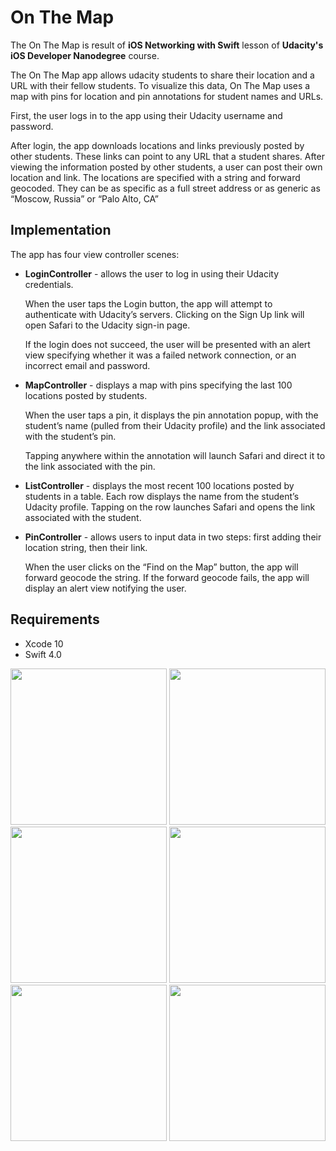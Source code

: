 # On The Map

The On The Map is result of **iOS Networking with Swift** lesson of **Udacity's iOS Developer Nanodegree** course.

The On The Map app allows udacity students to share their location and a URL with their fellow students. To visualize this 
data, On The Map uses a map with pins for location and pin annotations for student names and URLs. 

First, the user logs in to the app using their Udacity username and password. 

After login, the app downloads locations and links previously posted by other students. These links can point to any URL 
that a student shares. After viewing the information posted by other students, a user can post their own location and link. The locations are specified with a string and forward geocoded. They can be as specific as a full street address or as generic as “Moscow, Russia” or “Palo Alto, CA”

## Implementation

The app has four view controller scenes:

- **LoginController** - allows the user to log in using their Udacity credentials. 
  
  When the user taps the Login button, the app will attempt to authenticate with Udacity’s servers. Clicking on the Sign Up link will open Safari to the Udacity sign-in page.
  
  If the login does not succeed, the user will be presented with an alert view specifying whether it was a failed network connection, or an incorrect email and password.

- **MapController** - displays a map with pins specifying the last 100 locations posted by students. 
  
  When the user taps a pin, it displays the pin annotation popup, with the student’s name (pulled from their Udacity profile) and the link associated with the student’s pin.
  
  Tapping anywhere within the annotation will launch Safari and direct it to the link associated with the pin.

- **ListController** - displays the most recent 100 locations posted by students in a table. Each row displays the name from the student’s Udacity profile. Tapping on the row launches Safari and opens the link associated with the student.

- **PinController** - allows users to input data in two steps: first adding their location string, then their link.
  
  When the user clicks on the “Find on the Map” button, the app will forward geocode the string. If the forward geocode fails, the app will display an alert view notifying the user.

## Requirements

 - Xcode 10
 - Swift 4.0
 
<p float="center">
<img src="https://user-images.githubusercontent.com/26684339/57973985-d729a800-7965-11e9-9ea5-f673e3a8624c.png" width="250">
<img src="https://user-images.githubusercontent.com/26684339/57973949-6edac680-7965-11e9-938a-ffda4371b4c5.png" width="250">
<img src="https://user-images.githubusercontent.com/26684339/57973950-6f735d00-7965-11e9-85b6-75c484d55d6b.png" width="250">
<img src="https://user-images.githubusercontent.com/26684339/57973951-6f735d00-7965-11e9-92c3-b320d619c8d8.png" width="250">
<img src="https://user-images.githubusercontent.com/26684339/57973952-6f735d00-7965-11e9-995c-f098551b94cf.png" width="250">
<img src="https://user-images.githubusercontent.com/26684339/57973953-6f735d00-7965-11e9-8adb-cf6d8f1b7a99.png" width="250">
</p>
